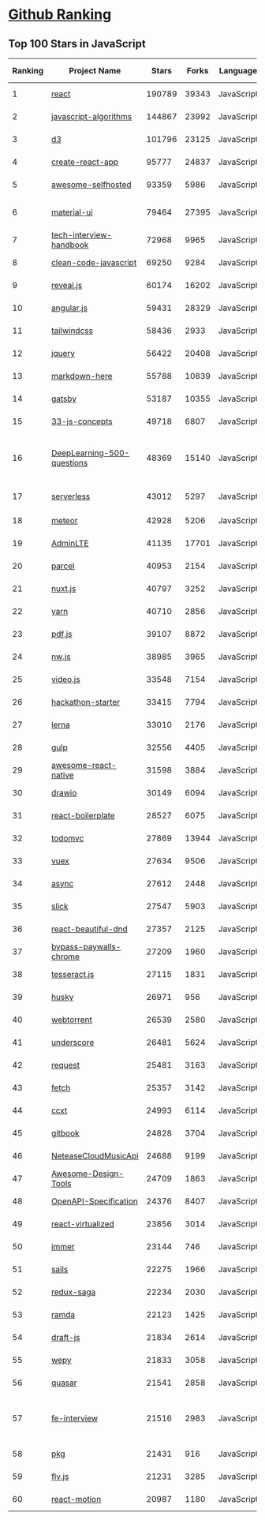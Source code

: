 [Github Ranking](../README.md)
==========

## Top 100 Stars in JavaScript

| Ranking | Project Name | Stars | Forks | Language | Open Issues | Description | Last Commit |
| ------- | ------------ | ----- | ----- | -------- | ----------- | ----------- | ----------- |
| 1 | [react](https://github.com/facebook/react) | 190789 | 39343 | JavaScript | 715 | A declarative, efficient, and flexible JavaScript library for building user interfaces. | 2022-07-03T18:03:23Z |
| 2 | [javascript-algorithms](https://github.com/trekhleb/javascript-algorithms) | 144867 | 23992 | JavaScript | 104 | 📝 Algorithms and data structures implemented in JavaScript with explanations and links to further readings | 2022-07-02T15:50:13Z |
| 3 | [d3](https://github.com/d3/d3) | 101796 | 23125 | JavaScript | 3 | Bring data to life with SVG, Canvas and HTML. :bar_chart::chart_with_upwards_trend::tada: | 2022-07-03T14:04:55Z |
| 4 | [create-react-app](https://github.com/facebook/create-react-app) | 95777 | 24837 | JavaScript | 1366 | Set up a modern web app by running one command. | 2022-07-03T10:14:31Z |
| 5 | [awesome-selfhosted](https://github.com/awesome-selfhosted/awesome-selfhosted) | 93359 | 5986 | JavaScript | 100 | A list of Free Software network services and web applications which can be hosted on your own servers | 2022-07-03T17:18:11Z |
| 6 | [material-ui](https://github.com/mui/material-ui) | 79464 | 27395 | JavaScript | 1025 | MUI Core is a collection of React UI libraries for shipping new features faster. Start with Material UI, our fully-loaded component library, or bring your own design system to our production-ready components. | 2022-07-04T02:59:42Z |
| 7 | [tech-interview-handbook](https://github.com/yangshun/tech-interview-handbook) | 72968 | 9965 | JavaScript | 11 | 💯 Curated interview preparation materials for busy engineers | 2022-07-03T22:06:55Z |
| 8 | [clean-code-javascript](https://github.com/ryanmcdermott/clean-code-javascript) | 69250 | 9284 | JavaScript | 45 | :bathtub: Clean Code concepts adapted for JavaScript | 2022-05-17T01:45:24Z |
| 9 | [reveal.js](https://github.com/hakimel/reveal.js) | 60174 | 16202 | JavaScript | 635 | The HTML Presentation Framework | 2022-06-04T09:40:33Z |
| 10 | [angular.js](https://github.com/angular/angular.js) | 59431 | 28329 | JavaScript | 391 | AngularJS - HTML enhanced for web apps! | 2022-04-12T15:57:22Z |
| 11 | [tailwindcss](https://github.com/tailwindlabs/tailwindcss) | 58436 | 2933 | JavaScript | 11 | A utility-first CSS framework for rapid UI development. | 2022-07-03T22:06:02Z |
| 12 | [jquery](https://github.com/jquery/jquery) | 56422 | 20408 | JavaScript | 73 | jQuery JavaScript Library | 2022-06-28T11:10:51Z |
| 13 | [markdown-here](https://github.com/adam-p/markdown-here) | 55788 | 10839 | JavaScript | 284 | Google Chrome, Firefox, and Thunderbird extension that lets you write email in Markdown and render it before sending. | 2022-06-02T08:33:07Z |
| 14 | [gatsby](https://github.com/gatsbyjs/gatsby) | 53187 | 10355 | JavaScript | 119 | Build blazing fast, modern apps and websites with React | 2022-07-04T02:28:13Z |
| 15 | [33-js-concepts](https://github.com/leonardomso/33-js-concepts) | 49718 | 6807 | JavaScript | 8 | 📜 33 JavaScript concepts every developer should know. | 2022-06-27T11:51:55Z |
| 16 | [DeepLearning-500-questions](https://github.com/scutan90/DeepLearning-500-questions) | 48369 | 15140 | JavaScript | 97 | 深度学习500问，以问答形式对常用的概率知识、线性代数、机器学习、深度学习、计算机视觉等热点问题进行阐述，以帮助自己及有需要的读者。 全书分为18个章节，50余万字。由于水平有限，书中不妥之处恳请广大读者批评指正。   未完待续............ 如有意合作，联系scutjy2015@163.com                     版权所有，违权必究       Tan 2018.06 | 2022-04-10T07:35:16Z |
| 17 | [serverless](https://github.com/serverless/serverless) | 43012 | 5297 | JavaScript | 877 | ⚡ Serverless Framework – Build web, mobile and IoT applications with serverless architectures using AWS Lambda, Azure Functions, Google CloudFunctions & more! –  | 2022-07-03T18:34:50Z |
| 18 | [meteor](https://github.com/meteor/meteor) | 42928 | 5206 | JavaScript | 135 | Meteor, the JavaScript App Platform | 2022-06-30T22:59:58Z |
| 19 | [AdminLTE](https://github.com/ColorlibHQ/AdminLTE) | 41135 | 17701 | JavaScript | 43 | AdminLTE - Free admin dashboard template based on Bootstrap 4 | 2022-06-29T19:10:49Z |
| 20 | [parcel](https://github.com/parcel-bundler/parcel) | 40953 | 2154 | JavaScript | 669 | The zero configuration build tool for the web. 📦🚀 | 2022-07-03T08:58:27Z |
| 21 | [nuxt.js](https://github.com/nuxt/nuxt.js) | 40797 | 3252 | JavaScript | 427 | The Intuitive Vue(2) Framework | 2022-07-04T00:28:30Z |
| 22 | [yarn](https://github.com/yarnpkg/yarn) | 40710 | 2856 | JavaScript | 1816 | The 1.x line is frozen - features and bugfixes now happen on https://github.com/yarnpkg/berry | 2022-05-10T17:48:44Z |
| 23 | [pdf.js](https://github.com/mozilla/pdf.js) | 39107 | 8872 | JavaScript | 353 | PDF Reader in JavaScript | 2022-07-03T16:08:46Z |
| 24 | [nw.js](https://github.com/nwjs/nw.js) | 38985 | 3965 | JavaScript | 909 | Call all Node.js modules directly from DOM/WebWorker and enable a new way of writing applications with all Web technologies. | 2022-06-28T16:47:17Z |
| 25 | [video.js](https://github.com/videojs/video.js) | 33548 | 7154 | JavaScript | 306 | Video.js - open source HTML5 video player | 2022-07-01T19:17:44Z |
| 26 | [hackathon-starter](https://github.com/sahat/hackathon-starter) | 33415 | 7794 | JavaScript | 4 | A boilerplate for Node.js web applications | 2022-06-04T22:03:15Z |
| 27 | [lerna](https://github.com/lerna/lerna) | 33010 | 2176 | JavaScript | 359 | :dragon: Lerna is a fast, modern build system for managing and publishing multiple JavaScript/TypeScript packages from the same repository. | 2022-07-03T10:54:07Z |
| 28 | [gulp](https://github.com/gulpjs/gulp) | 32556 | 4405 | JavaScript | 26 | A toolkit to automate & enhance your workflow | 2022-04-11T00:52:13Z |
| 29 | [awesome-react-native](https://github.com/jondot/awesome-react-native) | 31598 | 3884 | JavaScript | 31 | Awesome React Native components, news, tools, and learning material! | 2022-06-21T20:23:37Z |
| 30 | [drawio](https://github.com/jgraph/drawio) | 30149 | 6094 | JavaScript | 298 | Source to app.diagrams.net | 2022-06-29T13:19:07Z |
| 31 | [react-boilerplate](https://github.com/react-boilerplate/react-boilerplate) | 28527 | 6075 | JavaScript | 59 | :fire: A highly scalable, offline-first foundation with the best developer experience and a focus on performance and best practices. | 2022-06-08T19:17:43Z |
| 32 | [todomvc](https://github.com/tastejs/todomvc) | 27869 | 13944 | JavaScript | 132 | Helping you select an MV* framework - Todo apps for React.js, Ember.js, Angular, and many more | 2022-06-05T11:32:58Z |
| 33 | [vuex](https://github.com/vuejs/vuex) | 27634 | 9506 | JavaScript | 88 | 🗃️ Centralized State Management for Vue.js. | 2022-06-24T18:21:32Z |
| 34 | [async](https://github.com/caolan/async) | 27612 | 2448 | JavaScript | 4 | Async utilities for node and the browser | 2022-07-01T15:07:17Z |
| 35 | [slick](https://github.com/kenwheeler/slick) | 27547 | 5903 | JavaScript | 1133 | the last carousel you'll ever need | 2022-06-28T09:40:00Z |
| 36 | [react-beautiful-dnd](https://github.com/atlassian/react-beautiful-dnd) | 27357 | 2125 | JavaScript | 478 | Beautiful and accessible drag and drop for lists with React | 2022-06-24T00:27:34Z |
| 37 | [bypass-paywalls-chrome](https://github.com/iamadamdev/bypass-paywalls-chrome) | 27209 | 1960 | JavaScript | 0 | Bypass Paywalls web browser extension for Chrome and Firefox. | 2022-06-14T17:19:01Z |
| 38 | [tesseract.js](https://github.com/naptha/tesseract.js) | 27115 | 1831 | JavaScript | 112 | Pure Javascript OCR for more than 100 Languages 📖🎉🖥 | 2022-06-23T19:31:17Z |
| 39 | [husky](https://github.com/typicode/husky) | 26971 | 956 | JavaScript | 11 | Git hooks made easy 🐶 woof! | 2022-06-29T07:29:49Z |
| 40 | [webtorrent](https://github.com/webtorrent/webtorrent) | 26539 | 2580 | JavaScript | 102 | ⚡️ Streaming torrent client for the web | 2022-07-04T02:31:40Z |
| 41 | [underscore](https://github.com/jashkenas/underscore) | 26481 | 5624 | JavaScript | 29 | JavaScript's utility _ belt | 2022-06-02T12:42:45Z |
| 42 | [request](https://github.com/request/request) | 25481 | 3163 | JavaScript | 60 | 🏊🏾 Simplified HTTP request client. | 2022-04-14T12:58:03Z |
| 43 | [fetch](https://github.com/github/fetch) | 25357 | 3142 | JavaScript | 23 | A window.fetch JavaScript polyfill. | 2022-07-03T14:16:18Z |
| 44 | [ccxt](https://github.com/ccxt/ccxt) | 24993 | 6114 | JavaScript | 588 | A JavaScript / Python / PHP cryptocurrency trading API with support for more than 100 bitcoin/altcoin exchanges | 2022-07-03T08:05:00Z |
| 45 | [gitbook](https://github.com/GitbookIO/gitbook) | 24828 | 3704 | JavaScript | 0 | 📝 Modern documentation format and toolchain using Git and Markdown | 2022-05-26T07:28:57Z |
| 46 | [NeteaseCloudMusicApi](https://github.com/Binaryify/NeteaseCloudMusicApi) | 24688 | 9199 | JavaScript | 56 | 网易云音乐 Node.js API service | 2022-07-03T13:11:35Z |
| 47 | [Awesome-Design-Tools](https://github.com/goabstract/Awesome-Design-Tools) | 24709 | 1863 | JavaScript | 2 | The best design tools and plugins for everything 👉 | 2022-07-01T04:53:56Z |
| 48 | [OpenAPI-Specification](https://github.com/OAI/OpenAPI-Specification) | 24376 | 8407 | JavaScript | 479 | The OpenAPI Specification Repository | 2022-07-02T20:16:21Z |
| 49 | [react-virtualized](https://github.com/bvaughn/react-virtualized) | 23856 | 3014 | JavaScript | 413 | React components for efficiently rendering large lists and tabular data | 2022-07-02T00:30:24Z |
| 50 | [immer](https://github.com/immerjs/immer) | 23144 | 746 | JavaScript | 26 | Create the next immutable state by mutating the current one | 2022-06-22T17:41:13Z |
| 51 | [sails](https://github.com/balderdashy/sails) | 22275 | 1966 | JavaScript | 467 | Realtime MVC Framework for Node.js | 2022-05-27T21:40:10Z |
| 52 | [redux-saga](https://github.com/redux-saga/redux-saga) | 22234 | 2030 | JavaScript | 39 | An alternative side effect model for Redux apps | 2022-06-28T13:24:27Z |
| 53 | [ramda](https://github.com/ramda/ramda) | 22123 | 1425 | JavaScript | 110 | :ram: Practical functional Javascript | 2022-06-28T11:18:49Z |
| 54 | [draft-js](https://github.com/facebook/draft-js) | 21834 | 2614 | JavaScript | 777 | A React framework for building text editors. | 2022-06-30T23:22:38Z |
| 55 | [wepy](https://github.com/Tencent/wepy) | 21833 | 3058 | JavaScript | 348 | 小程序组件化开发框架 | 2022-05-22T16:23:40Z |
| 56 | [quasar](https://github.com/quasarframework/quasar) | 21541 | 2858 | JavaScript | 326 | Quasar Framework - Build high-performance VueJS user interfaces in record time | 2022-07-02T12:15:50Z |
| 57 | [fe-interview](https://github.com/haizlin/fe-interview) | 21516 | 2983 | JavaScript | 5045 | 前端面试每日 3+1，以面试题来驱动学习，提倡每日学习与思考，每天进步一点！每天早上5点纯手工发布面试题（死磕自己，愉悦大家），5000+道前端面试题全面覆盖，HTML/CSS/JavaScript/Vue/React/Nodejs/TypeScript/ECMAScritpt/Webpack/Jquery/小程序/软技能…… | 2022-06-28T20:49:13Z |
| 58 | [pkg](https://github.com/vercel/pkg) | 21431 | 916 | JavaScript | 42 | Package your Node.js project into an executable | 2022-06-21T18:35:17Z |
| 59 | [flv.js](https://github.com/bilibili/flv.js) | 21231 | 3285 | JavaScript | 384 | HTML5 FLV Player | 2022-02-12T05:01:55Z |
| 60 | [react-motion](https://github.com/chenglou/react-motion) | 20987 | 1180 | JavaScript | 146 | A spring that solves your animation problems. | 2022-03-02T03:46:44Z |

